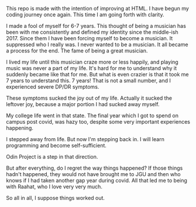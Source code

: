 This repo is made with the intention of improving at HTML. I have begun my coding journey once again. This time I am going forth with clarity.

I made a fool of myself for 6-7 years. This thought of being a musician has been with me consistently and defined my identity since the middle-ish 2017. Since them I have been forcing myself to become a musician. It suppressed who I really was. I never wanted to be a musician. It all became a process for the end. The fame of being a great musician.

I lived my life until this musician craze more or less happily, and playing music was never a part of my life. It's hard for me to understand why it suddenly became like that for me. But what is even crazier is that it took me 7 years to understand this. 7 years! That is not a small number, and I experienced severe DP/DR symptoms. 

These symptoms sucked the joy out of my life. Actually it sucked the leftover joy, because a major portion I had sucked away myself.

My college life went in that state. The final year which I got to spend on campus post covid, was hazy too, despite some very important experiences happening. 

I stepped away from life. But now I'm stepping back in. I will learn programming and become self-sufficient. 

Odin Project is a step in that direction.

But after everything, do I regret the way things happened? If those things hadn't happened, they would not have brought me to JGU and then who knows if I had taken another gap year during covid. All that led me to being with Raahat, who I love very very much. 

So all in all, I suppose things worked out. 

